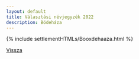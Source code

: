 ```yaml
---
layout: default
title: Választási névjegyzék 2022
description: Bödeháza
---
```


{% include settlementHTMLs/Booxdehaaza.html %}

[Vissza](./)